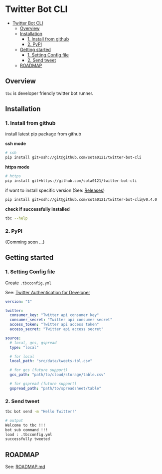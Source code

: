 # Twitter Bot CLI

- [Twitter Bot CLI](#twitter-bot-cli)
  - [Overview](#overview)
  - [Installation](#installation)
    - [1. Install from github](#1-install-from-github)
    - [2. PyPI](#2-pypi)
  - [Getting started](#getting-started)
    - [1. Setting Config file](#1-setting-config-file)
    - [2. Send tweet](#2-send-tweet)
  - [ROADMAP](#roadmap)


## Overview

`tbc` is developer friendly twitter bot runner.


## Installation

### 1. Install from github

install latest pip package from github

**ssh mode**

```bash
# ssh
pip install git+ssh://git@github.com/sota0121/twitter-bot-cli
```

**https mode**

```bash
# https
pip install git+https://github.com/sota0121/twitter-bot-cli
```

if want to install specific version (See: [Releases](https://github.com/sota0121/twitter-bot-cli/releases))

```bash
pip install git+ssh://git@github.com/sota0121/twitter-bot-cli@v0.4.0
```

**check if successfully installed**

```bash
tbc --help
```

### 2. PyPI

(Comming soon ...)


## Getting started

### 1. Setting Config file

Create `.tbcconfig.yml`

See: [Twitter Authentication for Developer](https://developer.twitter.com/ja/docs/basics/authentication/overview)

```yaml
version: "1"

twitter:
  consumer_key: "Twitter api consumer key"
  consumer_secret: "Twitter api consumer secret"
  access_token: "Twitter api access token"
  access_secret: "Twitter api access secret"

source:
  # local, gcs, gspread
  type: "local"

  # for local
  local_path: "src/data/tweets-tbl.csv"

  # for gcs (future support)
  gcs_path: "path/to/cloud/storage/table.csv"

  # for gspread (future support)
  gspread_path: "path/to/spreadsheet/table"

```


### 2. Send tweet

```bash
tbc bot send -m "Hello Twitter!"

# output
Welcome to tbc !!!
bot sub command !!!
load : .tbcconfig.yml
successfully tweeted
```


## ROADMAP

See: [ROADMAP.md](docs/ROADMAP.md)

